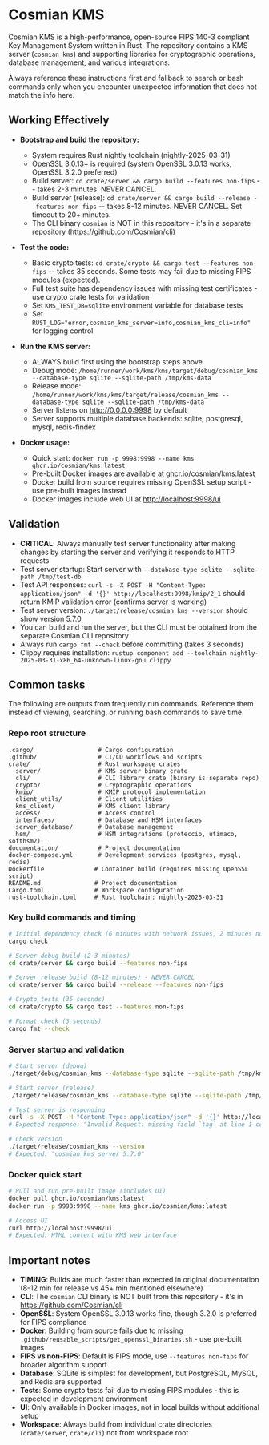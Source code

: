 # Cosmian KMS

Cosmian KMS is a high-performance, open-source FIPS 140-3 compliant Key Management System written in Rust. The repository contains a KMS server (`cosmian_kms`) and supporting libraries for cryptographic operations, database management, and various integrations.

Always reference these instructions first and fallback to search or bash commands only when you encounter unexpected information that does not match the info here.

## Working Effectively

- **Bootstrap and build the repository:**
    - System requires Rust nightly toolchain (nightly-2025-03-31)
    - OpenSSL 3.0.13+ is required (system OpenSSL 3.0.13 works, OpenSSL 3.2.0 preferred)
    - Build server: `cd crate/server && cargo build --features non-fips` -- takes 2-3 minutes. NEVER CANCEL.
    - Build server (release): `cd crate/server && cargo build --release --features non-fips` -- takes 8-12 minutes. NEVER CANCEL. Set timeout to 20+ minutes.
    - The CLI binary `cosmian` is NOT in this repository - it's in a separate repository (<https://github.com/Cosmian/cli>)

- **Test the code:**
    - Basic crypto tests: `cd crate/crypto && cargo test --features non-fips` -- takes 35 seconds. Some tests may fail due to missing FIPS modules (expected).
    - Full test suite has dependency issues with missing test certificates - use crypto crate tests for validation
    - Set `KMS_TEST_DB=sqlite` environment variable for database tests
    - Set `RUST_LOG="error,cosmian_kms_server=info,cosmian_kms_cli=info"` for logging control

- **Run the KMS server:**
    - ALWAYS build first using the bootstrap steps above
    - Debug mode: `/home/runner/work/kms/kms/target/debug/cosmian_kms --database-type sqlite --sqlite-path /tmp/kms-data`
    - Release mode: `/home/runner/work/kms/kms/target/release/cosmian_kms --database-type sqlite --sqlite-path /tmp/kms-data`
    - Server listens on <http://0.0.0.0:9998> by default
    - Server supports multiple database backends: sqlite, postgresql, mysql, redis-findex

- **Docker usage:**
    - Quick start: `docker run -p 9998:9998 --name kms ghcr.io/cosmian/kms:latest`
    - Pre-built Docker images are available at ghcr.io/cosmian/kms:latest
    - Docker build from source requires missing OpenSSL setup script - use pre-built images instead
    - Docker images include web UI at <http://localhost:9998/ui>

## Validation

- **CRITICAL**: Always manually test server functionality after making changes by starting the server and verifying it responds to HTTP requests
- Test server startup: Start server with `--database-type sqlite --sqlite-path /tmp/test-db`
- Test API responses: `curl -s -X POST -H "Content-Type: application/json" -d '{}' http://localhost:9998/kmip/2_1` should return KMIP validation error (confirms server is working)
- Test server version: `./target/release/cosmian_kms --version` should show version 5.7.0
- You can build and run the server, but the CLI must be obtained from the separate Cosmian CLI repository
- Always run `cargo fmt --check` before committing (takes 3 seconds)
- Clippy requires installation: `rustup component add --toolchain nightly-2025-03-31-x86_64-unknown-linux-gnu clippy`

## Common tasks

The following are outputs from frequently run commands. Reference them instead of viewing, searching, or running bash commands to save time.

### Repo root structure

```text
.cargo/                  # Cargo configuration
.github/                 # CI/CD workflows and scripts
crate/                   # Rust workspace crates
  server/                # KMS server binary crate
  cli/                   # CLI library crate (binary is separate repo)
  crypto/                # Cryptographic operations
  kmip/                  # KMIP protocol implementation
  client_utils/          # Client utilities
  kms_client/            # KMS client library
  access/                # Access control
  interfaces/            # Database and HSM interfaces
  server_database/       # Database management
  hsm/                   # HSM integrations (proteccio, utimaco, softhsm2)
documentation/           # Project documentation
docker-compose.yml       # Development services (postgres, mysql, redis)
Dockerfile              # Container build (requires missing OpenSSL script)
README.md               # Project documentation
Cargo.toml              # Workspace configuration
rust-toolchain.toml     # Rust toolchain: nightly-2025-03-31
```

### Key build commands and timing

```bash
# Initial dependency check (6 minutes with network issues, 2 minutes normally)
cargo check

# Server debug build (2-3 minutes)
cd crate/server && cargo build --features non-fips

# Server release build (8-12 minutes) - NEVER CANCEL
cd crate/server && cargo build --release --features non-fips

# Crypto tests (35 seconds)
cd crate/crypto && cargo test --features non-fips

# Format check (3 seconds)
cargo fmt --check
```

### Server startup and validation

```bash
# Start server (debug)
./target/debug/cosmian_kms --database-type sqlite --sqlite-path /tmp/kms-data

# Start server (release)
./target/release/cosmian_kms --database-type sqlite --sqlite-path /tmp/kms-data

# Test server is responding
curl -s -X POST -H "Content-Type: application/json" -d '{}' http://localhost:9998/kmip/2_1
# Expected response: "Invalid Request: missing field `tag` at line 1 column 2"

# Check version
./target/release/cosmian_kms --version
# Expected: "cosmian_kms_server 5.7.0"
```

### Docker quick start

```bash
# Pull and run pre-built image (includes UI)
docker pull ghcr.io/cosmian/kms:latest
docker run -p 9998:9998 --name kms ghcr.io/cosmian/kms:latest

# Access UI
curl http://localhost:9998/ui
# Expected: HTML content with KMS web interface
```

## Important notes

- **TIMING**: Builds are much faster than expected in original documentation (8-12 min for release vs 45+ min mentioned elsewhere)
- **CLI**: The `cosmian` CLI binary is NOT built from this repository - it's in <https://github.com/Cosmian/cli>
- **OpenSSL**: System OpenSSL 3.0.13 works fine, though 3.2.0 is preferred for FIPS compliance
- **Docker**: Building from source fails due to missing `.github/reusable_scripts/get_openssl_binaries.sh` - use pre-built images
- **FIPS vs non-FIPS**: Default is FIPS mode, use `--features non-fips` for broader algorithm support
- **Database**: SQLite is simplest for development, but PostgreSQL, MySQL, and Redis are supported
- **Tests**: Some crypto tests fail due to missing FIPS modules - this is expected in development environment
- **UI**: Only available in Docker images, not in local builds without additional setup
- **Workspace**: Always build from individual crate directories (`crate/server`, `crate/cli`) not from workspace root

